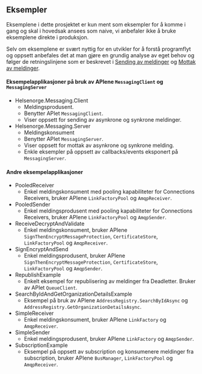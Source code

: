 ## Eksempler
Eksemplene i dette prosjektet er kun ment som eksempler for å komme i gang og skal i hovedsak ansees som naive, vi anbefaler ikke å bruke eksemplene
direkte i produksjon.

Selv om eksemplene er svært nyttig for en utvikler for å forstå programflyt og oppsett anbefales det at man gjøre en grundig analyse av eget behov og
følger de retningslinjene som er beskrevet i [Sending av meldinger](SendeMeldinger.md) og [Mottak av meldinger](MottaMeldinger.md).

#### Eksempelapplikasjoner på bruk av APIene `MessagingClient` og `MessagingServer`

- Helsenorge.Messaging.Client
  - Meldingsprodusent.
  - Benytter APIet `MessagingClient`.
  - Viser oppsett for sending av asynkrone og synkrone meldinger.
- Helsenorge.Messaging.Server
  - Meldingskonsument
  - Benytter APIet `MessagingServer`.
  - Viser oppsett for mottak av asynkrone og synkrone melding.
  - Enkle eksempler på oppsett av callbacks/events eksponert på `MessagingServer`.

#### Andre eksempelapplikasjoner

- PooledReceiver
  - Enkel meldingskonsument med pooling kapabiliteter for Connections Receivers, bruker APIene `LinkFactoryPool` og `AmqpReceiver`.
- PooledSender
  - Enkel meldingsprodusent med pooling kapabiliteter for Connections Receivers, bruker APIene `LinkFactoryPool` og `AmqpSender`.
- ReceiveDecryptAndValidate
  - Enkel meldingskonsument, bruker APIene `SignThenEncryptMessageProtection`, `CertificateStore`, `LinkFactoryPool` og `AmqpReceiver`.
- SignEncryptAndSend
  - Enkel meldingsprodusent, bruker APIene `SignThenEncryptMessageProtection`, `CertificateStore`, `LinkFactoryPool` og `AmqpSender`.
- RepublishExample
  - Enkelt eksempel for republisering av meldinger fra Deadletter. Bruker av APIet `QueueClient`.
- SearchByIdAndGetOrganizationDetailsExample
  - Eksempel på bruk av APIene `AddressRegistry.SearchByIdAsync` og `AddressRegistry.GetOrganizationDetailsAsync`.
- SimpleReceiver
  - Enkel meldingskonsument, bruker APIene `LinkFactory` og `AmqpReceiver`.
- SimpleSender
  - Enkel meldingsprodusent, bruker APIene `LinkFactory` og `AmqpSender`.
- SubscriptionExample
  - Eksempel på oppsett av subscription og konsumenere meldinger fra subscription, bruker APIene `BusManager`, `LinkFactoryPool` og `AmqpReceiver`.
